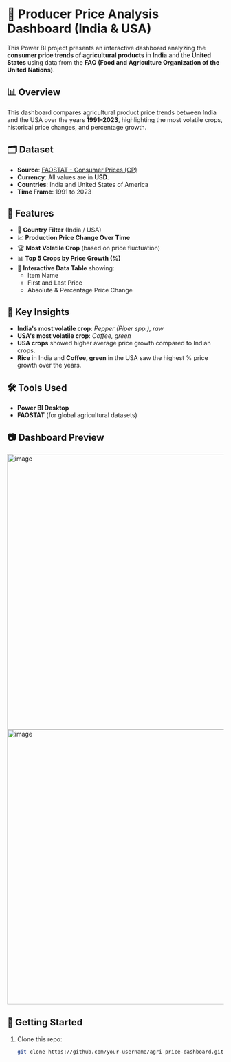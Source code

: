 # 🌾 Producer Price Analysis Dashboard (India & USA)

This Power BI project presents an interactive dashboard analyzing the **consumer price trends of agricultural products** in **India** and the **United States** using data from the **FAO (Food and Agriculture Organization of the United Nations)**.

## 📊 Overview

This dashboard compares agricultural product price trends between India and the USA over the years **1991–2023**, highlighting the most volatile crops, historical price changes, and percentage growth.

## 🗂 Dataset

- **Source**: [FAOSTAT - Consumer Prices (CP)](https://www.fao.org/faostat/en/#data/CP)
- **Currency**: All values are in **USD**.
- **Countries**: India and United States of America
- **Time Frame**: 1991 to 2023

## 🧩 Features

- 🔎 **Country Filter** (India / USA)
- 📈 **Production Price Change Over Time**
- 🏆 **Most Volatile Crop** (based on price fluctuation)
- 📊 **Top 5 Crops by Price Growth (%)**
- 📄 **Interactive Data Table** showing:
  - Item Name
  - First and Last Price
  - Absolute & Percentage Price Change

## 📌 Key Insights

- **India's most volatile crop**: *Pepper (Piper spp.), raw*
- **USA's most volatile crop**: *Coffee, green*
- **USA crops** showed higher average price growth compared to Indian crops.
- **Rice** in India and **Coffee, green** in the USA saw the highest % price growth over the years.

## 🛠 Tools Used

- **Power BI Desktop**
- **FAOSTAT** (for global agricultural datasets)

## 📷 Dashboard Preview

<img width="639" alt="image" src="https://github.com/user-attachments/assets/4b2798b1-d480-47f4-818a-7ba95adf6a97" />

<img width="638" alt="image" src="https://github.com/user-attachments/assets/46704837-b478-4f4d-9630-e3d60c8e0ed7" />


## 🚀 Getting Started

1. Clone this repo:
   ```bash
   git clone https://github.com/your-username/agri-price-dashboard.git
